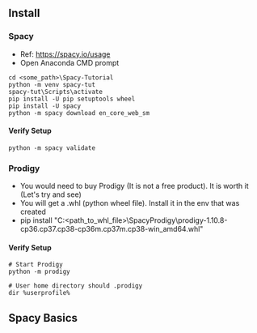 ## Install
### Spacy
- Ref: https://spacy.io/usage
- Open Anaconda CMD prompt
```
cd <some_path>\Spacy-Tutorial
python -m venv spacy-tut
spacy-tut\Scripts\activate
pip install -U pip setuptools wheel
pip install -U spacy
python -m spacy download en_core_web_sm
```
#### Verify Setup
```
python -m spacy validate
```

### Prodigy
- You would need to buy Prodigy (It is not a free product). It is worth it (Let's try and see)
- You will get a .whl (python wheel file). Install it in the env that was created
- pip install "C:\<path_to_whl_file>\SpacyProdigy\prodigy-1.10.8-cp36.cp37.cp38-cp36m.cp37m.cp38-win_amd64.whl"

#### Verify Setup
```
# Start Prodigy
python -m prodigy

# User home directory should .prodigy
dir %userprofile%
```

## Spacy Basics
